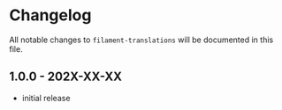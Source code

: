 # Changelog

All notable changes to `filament-translations` will be documented in this file.

## 1.0.0 - 202X-XX-XX

- initial release
